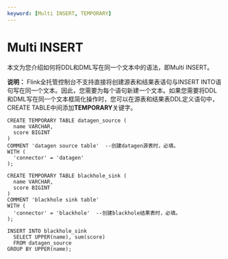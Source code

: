 ```yaml
---
keyword: [Multi INSERT, TEMPORARY]
---
```


# Multi INSERT

本文为您介绍如何将DDL和DML写在同一个文本中的语法，即Multi INSERT。

**说明：** Flink全托管控制台不支持直接将创建源表和结果表语句与INSERT INTO语句写在同一个文本。因此，您需要为每个语句新建一个文本。如果您需要将DDL和DML写在同一个文本框简化操作时，您可以在源表和结果表DDL定义语句中，CREATE TABLE中间添加**TEMPORARY**关键字。

```
CREATE TEMPORARY TABLE datagen_source (
  name VARCHAR,
  score BIGINT
)
COMMENT 'datagen source table'  --创建datagen源表时，必填。
WITH (
  'connector' = 'datagen'
);

CREATE TEMPORARY TABLE blackhole_sink (
  name VARCHAR,
  score BIGINT
)
COMMENT 'blackhole sink table'
WITH (
  'connector' = 'blackhole'  --创建blackhole结果表时，必填。
);

INSERT INTO blackhole_sink 
  SELECT UPPER(name), sum(score) 
  FROM datagen_source 
GROUP BY UPPER(name);
```


